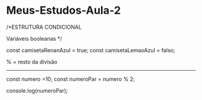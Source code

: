 # Meus-Estudos-Aula-2

/*ESTRUTURA CONDICIONAL

Variáveis booleanas */

const camisetaRenanAzul = true;
const camisetaLemaoAzul = falso;

% = resto da divisão

---------------------------------------

const numero =10;
const numeroPar = numero % 2;

console.log(numeroPar);
